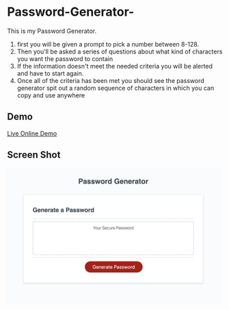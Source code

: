 # Password-Generator-

This is my Password Generator.
1. first you will be given a prompt to pick a number between 8-128.
2. Then you'll be asked a series of questions about what kind of characters you want the password to contain
3. If the information doesn't meet the needed criteria you will be alerted and have to start again.
4. Once all of the criteria has been met you should see the password generator spit out a random sequence of characters in which you can copy and use anywhere

## Demo
[Live Online Demo](https://nathan-gianelli.github.io/Password-Generator-)

## Screen Shot
![Passsword Generator](img/password-generator.png)